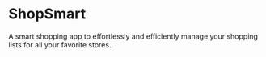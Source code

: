 # ShopSmart
A smart shopping app to effortlessly and efficiently manage your shopping lists for all your favorite stores.
